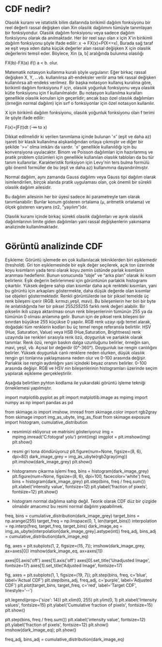 # CDF nedir?
Olasılık kuramı ve istatistik bilim dallarında birikimli dağılım fonksiyonu bir reel değerli rassal değişken olan Xin olasılık dağılımını tümüyle tanımlayan bir fonksiyondur. Olasılık dağılım fonksiyonu veya sadece dağılım fonksiyonu olarak da anılmaktadır. Her bir reel sayı olan x için X'in birikimli dağılım fonksiyonu şöyle ifade edilir:
x -> FX(x)=P(X<=x),
Burada sağ taraf xe eşit veya xden daha küçük değerler alan rassal değişken X için olasılık değerlerini temsil eder. Böylece, Xin (a, b] aralığında bulunma olasılığı

FX(b)-FX(a) if() a < b. olur.

Matematik notasyon kullanma kuralı şöyle uygulanır: Eğer birkaç rassal değişken X, Y, ...vb. kullanılırsa alt-endeksler verilir ama tek rassal değişken kullanılırsa alt-endeks verilmez. Bir başka notasyon kullanış kuralına göre, birikimli dağılım fonksiyonu F için, olasılık yoğunluk fonksiyonu veya olasılık kütle fonksiyonu için f kullanılmalıdır. Bu notasyon kullanılma kuralları genellikle olasılık konuları için geçerlidir; ancak bazı özel olasılık dağılımları (örneğin normal dağılım) için sırf o fonksiyonlar için özel notasyon kullanılır.

X için birikimli dağılım fonksiyonu, olasılık yoğunluk fonksiyonu olan f terimi ile şöyle ifade edilir:

F(x)=∫F(t)dt (-∞ to x)

Dikkat edilmelidir ki verilen tanımlama içinde bulunan '≤' (eşit ve daha az) işareti bir klasik kullanılma alışkanlığından ortaya çıkmıştır ve diğer bir şekilde '>=' olma imkânı da vardır. '≤' genellikle kullanıldığı için bu konvensiyona uyulacaktır. Binom ve Poisson dağılımları için hazırlanmış ve pratik problem çözümleri için genellikle kullanılan olasılık tabloları da bu tür tanım kullanırlar. Karakteristik fonksiyon için Levy'nin ters bulma formülü gibi önemli formüller de bu (eşit ve daha az) kullanımına dayandırılmıştır.

Normal dağılım, aynı zamanda Gauss dağılımı veya Gauss tipi dağılım olarak isimlendirilen, birçok alanda pratik uygulaması olan, çok önemli bir sürekli olasılık dağılım ailesidir.

Bu dağılım ailesinin her bir üyesi sadece iki parametreyle tam olarak tanımlanabilir: Bunlar konum gösteren ortalama (μ, aritmetik ortalama) ve ölçek gösteren varyans (σ2, "yayılım")dır.

Olasılık kuramı içinde birkaç sürekli olasılık dağılımları ve ayrık olasılık dağılımlarının limite giden dağılımları yani rassal değişkenlerin yakınsama analizinde kullanılmaktadır.

# Görüntü analizinde CDF

Eşikleme: Görüntü işlemede en çok kullanılacak tekniklerden biri eşiklemedir (treshold). Gri ton eşiklemesinde bir eşik değer seçilerek, açık ton üzerinde koyu kısımların yada tersi olarak koyu zemin üstünde parlak kısımların aranması hedeflenir. Bunun sonucunda “obje” ve “arka plan” olarak iki kısım belirlenir. Eşik değerin belirlenmesi için görüntünün parlaklık histogramı çıkartılır. Yüksek değere sahip olan kısımlar daha açık renkteki kısımları, yani bu görüntü  için arkaplanı göstermekte, daha düşük değerde olan
kısımlar ise objeleri göstermektedir. Renkli görüntülerde ise bir piksel temelde üç renk bileşeni içerir (RGB: kırmızı,yeşil, mavi). Bu bileşenlerin her biri bir byte ile anlatıldığında her bir piksel 255*255*255 farklı renk değeri alabilir. Bir pikselin ikili uzaya aktarılması onun renk bileşenlerinin tümünün 255 ya da tümünün 0 olması anlamına gelir. Bunun için de piksel renk bileşeni bir sınırdan büyükse 255 küçükse 0 yapılır. RGB renk uzayı ışığı temel alarak, doğadaki tüm renklerin kodları bu üç temel renge referansla belirtilir. HSV (Hue, Saturation, Value) veya HSB (Hue,Saturation, Brightness) renk uzayında ise renkleri sırasıyla renk özü, doygunluk ve parlaklık olarak tanımlar. Renk özü, rengin baskın dalga uzunluğunu belirler, örneğin sarı, mavi, yeşil, vb. Açısal bir değerdir (0°-360°). Doygunluk ise rengin canlılığını belirler. Yüksek doygunluk canlı renklere neden olurken, düşük olasılık rengin gri tonlarına yaklaşmasına neden olur ve 0-100 arasında değişir. Parlaklık ise rengin aydınlığını yani içindeki beyaz oranını belirler. 0-100 arasında değişir. RGB ve HSV nin bileşenlerinin histogramları üzerinde seçim yapılarak eşikleme gerçekleştirilir.

Aşağıda belirtilen pyhton kodlama ile yukarıdaki görüntü işleme tekniği örneklemesi yapılmıştır.


import matplotlib.pyplot as plt
import matplotlib.image as mpimg
import numpy as np
import pandas as pd

from skimage.io import imshow, imread
from skimage.color import rgb2gray
from skimage import img_as_ubyte, img_as_float
from skimage.exposure import histogram, cumulative_distribution

* resmimizi ekliyoruz ve matrisini gösteriyoruz
img = mpimg.imread('C:fotograf yolu')
print(img)
imgplot = plt.imshow(img)
plt.show()

* resmi gri tona döndürüyoruz
plt.figure(num=None, figsize=(8, 6), dpi=80)
dark_image_grey = img_as_ubyte(rgb2gray(img))
plt.imshow(dark_image_grey)
plt.show()

* histogramını çıkarma işlemi
freq, bins = histogram(dark_image_grey)
plt.figure(num=None, figsize=(8, 6), dpi=100, facecolor='white')
freq, bins = histogram(dark_image_grey)
plt.step(bins, freq / freq.sum())
plt.xlabel('intensity value', fontsize=12)
plt.ylabel('fraction of pixels', fontsize=12)
plt.show()

* histogram normal dağılıma sahip değil. Teorik olarak CDF düz bir çizgide olmalıdır amacımız  bu resmi normal dağılım yapabilmek.


freq, bins = cumulative_distribution(dark_image_grey)
target_bins = np.arange(255)
target_freq = np.linspace(0, 1, len(target_bins))
interpolation = np.interp(freq, target_freq, target_bins)
dark_image_eq = img_as_ubyte(interpolation[dark_image_grey].astype(int))
freq_adj, bins_adj = cumulative_distribution(dark_image_eq)

fig, axes = plt.subplots(1, 2, figsize=(15, 7));
imshow(dark_image_grey, ax=axes[0])
imshow(dark_image_eq, ax=axes[1])


axes[0].axis('off')
axes[1].axis('off')
axes[0].set_title('Unadjusted Image', fontsize=17)
axes[1].set_title('Adjusted Image', fontsize=17)

fig, axes = plt.subplots(1, 1, figsize=(19, 7));
plt.step(bins, freq, c='blue', label='Actual CDF')
plt.step(bins_adj, freq_adj, c='purple', label='Adjusted CDF')
plt.plot(target_bins,
         target_freq,
         c='red',
         label='Target CDF',
         linestyle='--')

plt.legend(prop={'size': 14})
plt.xlim(0, 255)
plt.ylim(0, 1)
plt.xlabel('Intensity values', fontsize=15)
plt.ylabel('Cumulative fraction of pixels', fontsize=15)
plt.show()


plt.step(bins, freq / freq.sum())
plt.xlabel('intensity value', fontsize=12)
plt.ylabel('fraction of pixels', fontsize=12)
plt.show()
imshow(dark_image_eq);
plt.show()

freq_adj, bins_adj = cumulative_distribution(dark_image_eq)






















